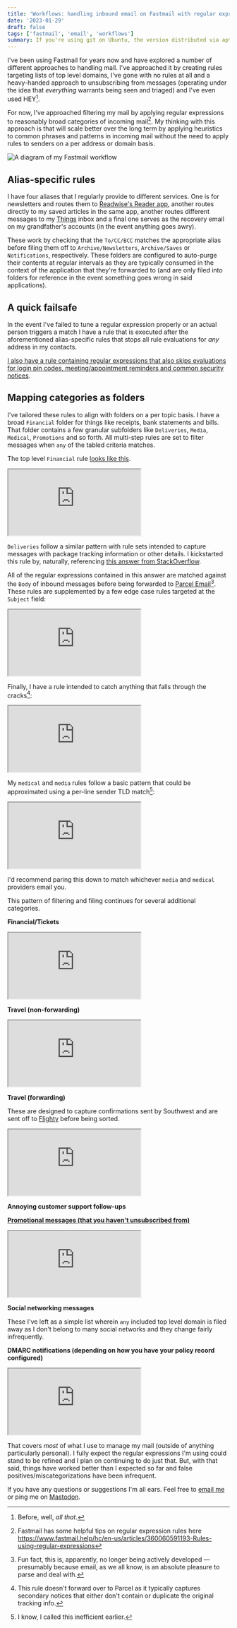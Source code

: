```yaml
---
title: 'Workflows: handling inbound email on Fastmail with regular expressions'
date: '2023-01-29'
draft: false
tags: ['fastmail', 'email', 'workflows']
summary: If you're using git on Ubuntu, the version distributed via apt may not be the newest version of git (I use git to deploy changes on all of the sites I manage).
---
```


I've been using Fastmail for years now and have explored a number of different approaches to handling mail. I've approached it by creating rules targeting lists of top level domains, I've gone with no rules at all and a heavy-handed approach to unsubscribing from messages (operating under the idea that _everything_ warrants being seen and triaged) and I've even used HEY[^1].

For now, I've approached filtering my mail by applying regular expressions to reasonably broad categories of incoming mail[^2]. My thinking with this approach is that will scale better over the long term by applying heuristics to common phrases and patterns in incoming mail without the need to apply rules to senders on a per address or domain basis.

<img src="https://files.coryd.dev/j/Jd6NQcAVD3oU4gkgZMpD+" alt="A diagram of my Fastmail workflow" styles="width:100%;height:auto;margin:.5em 0" />

## Alias-specific rules

I have four aliases that I regularly provide to different services. One is for newsletters and routes them to [Readwise's Reader app](https://readwise.io/read), another routes directly to my saved articles in the same app, another routes different messages to my [Things](https://culturedcode.com/things/) inbox and a final one serves as the recovery email on my grandfather's accounts (in the event anything goes awry).

These work by checking that the `To/CC/BCC` matches the appropriate alias before filing them off to `Archive/Newsletters`, `Archive/Saves` or `Notifications`, respectively. These folders are configured to auto-purge their contents at regular intervals as they are typically consumed in the context of the application that they're forwarded to (and are only filed into folders for reference in the event something goes wrong in said applications).

## A quick failsafe

In the event I've failed to tune a regular expression properly or an actual person triggers a match I have a rule that is executed after the aforementioned alias-specific rules that stops all rule evaluations for _any_ address in my contacts.

[I also have a rule containing regular expressions that also skips evaluations for login pin codes, meeting/appointment reminders and common security notices](https://pastes.coryd.dev/mail-regexes-alerts/markup).

<Paste url="https://pastes.coryd.dev/mail-regexes-inbox-notifications/markup/embed" />

## Mapping categories as folders

I've tailored these rules to align with folders on a per topic basis. I have a broad `Financial` folder for things like receipts, bank statements and bills. That folder contains a few granular subfolders like `Deliveries`, `Media`, `Medical`, `Promotions` and so forth. All multi-step rules are set to filter messages when `any` of the tabled criteria matches.

The top level `Financial` rule [looks like this](https://pastes.coryd.dev/mail-regexes-financial/markup).

<iframe title="Financial regular expressions" style={{ width: '100%, height: '20em' }} src="https://pastes.coryd.dev/mail-regexes-financial/markup/embed"></iframe>

`Deliveries` follow a similar pattern with rule sets intended to capture messages with package tracking information or other details. I kickstarted this rule by, naturally, referencing [this answer from StackOverflow](https://stackoverflow.com/a/5024011).

All of the regular expressions contained in this answer are matched against the `Body` of inbound messages before being forwarded to [Parcel Email](https://parcelapp.net/help/parcel-email.html)[^3]. These rules are supplemented by a few edge case rules targeted at the `Subject` field:

<iframe title="Deliveries edge case regular expressions" style={{ width: '100%, height: '20em' }} src="https://pastes.coryd.dev/mail-regexes-deliveries-edge-cases/markup/embed"></iframe>

Finally, I have a rule intended to catch anything that falls through the cracks[^4]:

<iframe title="Deliveries fail safes case regular expressions" style={{ width: '100%, height: '20em' }} src="https://pastes.coryd.dev/mail-regexes-deliveries-fail-safes/markup/embed"></iframe>

My `medical` and `media` rules follow a basic pattern that could be approximated using a per-line sender TLD match[^5]:

<iframe title="Media regular expressions" style={{ width: '100%, height: '20em' }} src="https://pastes.coryd.dev/mail-regexes-media/markup/embed"></iframe>

I'd recommend paring this down to match whichever `media` and `medical` providers email you.

This pattern of filtering and filing continues for several additional categories.

**Financial/Tickets**

<iframe title="Tickets regular expressions" style={{ width: '100%, height: '20em' }} src="https://pastes.coryd.dev/mail-regexes-tickets/markup/embed"></iframe>

**Travel (non-forwarding)**

<iframe title="Travel (non-forwarding) regular expressions" style={{ width: '100%, height: '20em' }} src="https://pastes.coryd.dev/mail-regexes-travel-non-forwarding/markup/embed"></iframe>

**Travel (forwarding)**

These are designed to capture confirmations sent by Southwest and are sent off to [Flighty](https://www.flightyapp.com) before being sorted.

<iframe title="Travel (forwarding) regular expressions" style={{ width: '100%, height: '20em' }} src="https://pastes.coryd.dev/mail-regexes-travel-forwarding/markup/embed"></iframe>

**Annoying customer support follow-ups**

<Paste url="https://pastes.coryd.dev/mail-regexes-customer-service/markup/embed" />

**[Promotional messages (that you haven't unsubscribed from)](https://pastes.coryd.dev/mail-regexes-promotions/markup)**

<iframe title="Promotions regular expressions" style={{ width: '100%, height: '20em' }} src="https://pastes.coryd.dev/mail-regexes-promotions/markup/embed"></iframe>

**Social networking messages**

These I've left as a simple list wherein `any` included top level domain is filed away as I don't belong to many social networks and they change fairly infrequently.

**DMARC notifications (depending on how you have your policy record configured)**

<iframe title="DMARC regular expressions" style={{ width: '100%, height: '20em' }} src="https://pastes.coryd.dev/mail-regexes-dmarc/markup/embed"></iframe>

That covers _most_ of what I use to manage my mail (outside of anything particularly personal). I fully expect the regular expressions I'm using could stand to be refined and I plan on continuing to do just that. But, with that said, things have worked better than I expected so far and false positives/miscategorizations have been infrequent.

If you have any questions or suggestions I'm all ears. Feel free to [email me](mailto:fun.song5595@coryd.dev) or ping me on [Mastodon]().

[^1]: Before, well, _all that_.
[^2]: Fastmail has some helpful tips on regular expression rules here https://www.fastmail.help/hc/en-us/articles/360060591193-Rules-using-regular-expressions
[^3]: Fun fact, this is, apparently, no longer being actively developed — presumably because email, as we all know, is an absolute pleasure to parse and deal with.
[^4]: This rule doesn't forward over to Parcel as it typically captures secondary notices that either don't contain or duplicate the original tracking info.
[^5]: I know, I called this inefficient earlier.
